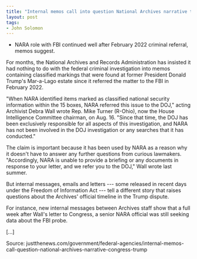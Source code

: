 ```yaml
---
title: "Internal memos call into question National Archives narrative to Congress on Trump documents"
layout: post
tags:
- John Solomon
---
```


- NARA role with FBI continued well after February 2022 criminal referral, memos suggest.

For months, the National Archives and Records Administration has insisted it had nothing to do with the federal criminal investigation into memos containing classified markings that were found at former President Donald Trump's Mar-a-Lago estate since it referred the matter to the FBI in February 2022.

"When NARA identified items marked as classified national security information within the 15 boxes, NARA referred this issue to the DOJ," acting Archivist Debra Wall wrote Rep. Mike Turner (R-Ohio), now the House Intelligence Committee chairman, on Aug. 16. "Since that time, the DOJ has been exclusively responsible for all aspects of this investigation, and NARA has not been involved in the DOJ investigation or any searches that it has conducted."

The claim is important because it has been used by NARA as a reason why it doesn't have to answer any further questions from curious lawmakers. "Accordingly, NARA is unable to provide a briefing or any documents in response to your letter, and we refer you to the DOJ," Wall wrote last summer.

But internal messages, emails and letters --- some released in recent days under the Freedom of Information Act --- tell a different story that raises questions about the Archives' official timeline in the Trump dispute.

For instance, new internal messages between Archives staff show that a full week after Wall's letter to Congress, a senior NARA official was still seeking data about the FBI probe.

[...]

Source: justthenews.com/government/federal-agencies/internal-memos-call-question-national-archives-narrative-congress-trump
